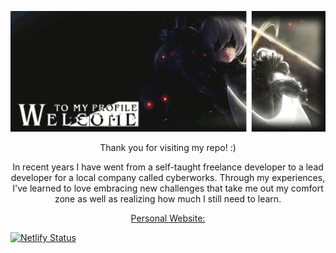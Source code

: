 ![Olonnye Taylor](https://raw.githubusercontent.com/boredasfawk/boredasfawk/master/.github/images/neir-space.gif)

<p align="center">Thank you for visiting my repo! :)</p>


<p align="center">In recent years I have went from a self-taught freelance developer to a lead developer for a local company called cyberworks. Through my experiences, I've learned to love embracing new challenges that take me out my comfort zone as well as realizing how much I still need to learn.</p>
</p>

<p align="center"> 
  <a href="https://olonnye.com">
    Personal Website:
  </a>
</p>

[![Netlify Status](https://api.netlify.com/api/v1/badges/6e03e930-862a-424b-80c9-5ab788ac9801/deploy-status)](https://app.netlify.com/sites/determined-cori-824cba/deploys)

